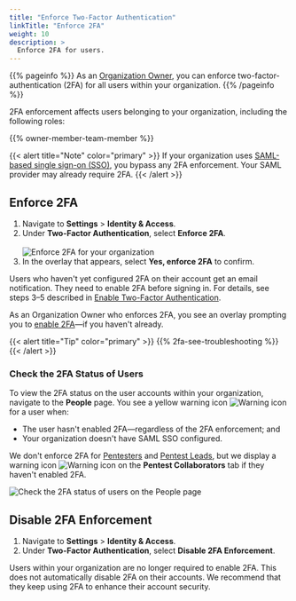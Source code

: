 ```yaml
---
title: "Enforce Two-Factor Authentication"
linkTitle: "Enforce 2FA"
weight: 10
description: >
  Enforce 2FA for users.
---
```


{{% pageinfo %}}
As an [Organization Owner](/getting-started/glossary/#organization-owner), you can enforce two-factor-authentication (2FA) for all users within your organization.
{{% /pageinfo %}}

2FA enforcement affects users belonging to your organization, including the following roles:

{{% owner-member-team-member %}}

{{< alert title="Note" color="primary" >}}
If your organization uses [SAML-based single sign-on (SSO)](/getting-started/sign-in/#saml-sso), you bypass any 2FA enforcement. Your SAML provider may already require 2FA.
{{< /alert >}}

## Enforce 2FA

1. Navigate to **Settings** > **Identity & Access**.
1. Under **Two-Factor Authentication**, select **Enforce 2FA**.<br><br>
  ![Enforce 2FA for your organization](/deepdive/Enforce2FA.png "Enforce 2FA for your organization")
1. In the overlay that appears, select **Yes, enforce 2FA** to confirm.

Users who haven't yet configured 2FA on their account get an email notification. They need to enable 2FA before signing in. For details, see steps 3–5 described in [Enable Two-Factor Authentication](/platform-deep-dive/cobalt-account/account-settings/#enable-two-factor-authentication).

As an Organization Owner who enforces 2FA, you see an overlay prompting you to [enable 2FA](/platform-deep-dive/cobalt-account/account-settings/#enable-two-factor-authentication)—if you haven't already.

{{< alert title="Tip" color="primary" >}}
{{% 2fa-see-troubleshooting %}}
{{< /alert >}}

### Check the 2FA Status of Users

To view the 2FA status on the user accounts within your organization, navigate to the **People** page. You see a yellow warning icon ![Warning icon](/icons/Warning.png "Warning icon") for a user when:

- The user hasn't enabled 2FA—regardless of the 2FA enforcement; and
- Your organization doesn't have SAML SSO configured.

We don't enforce 2FA for [Pentesters](/getting-started/glossary/#pentester) and [Pentest Leads](/getting-started/glossary/#pentest-lead), but we display a warning icon ![Warning icon](/icons/Warning.png "Warning icon") on the **Pentest Collaborators** tab if they haven't enabled 2FA.

![Check the 2FA status of users on the People page](/deepdive/Check2FAStatus.png "Check the 2FA status of users on the People page")

## Disable 2FA Enforcement

1. Navigate to **Settings** > **Identity & Access**.
1. Under **Two-Factor Authentication**, select **Disable 2FA Enforcement**.

Users within your organization are no longer required to enable 2FA. This does not automatically disable 2FA on their accounts. We recommend that they keep using 2FA to enhance their account security.
